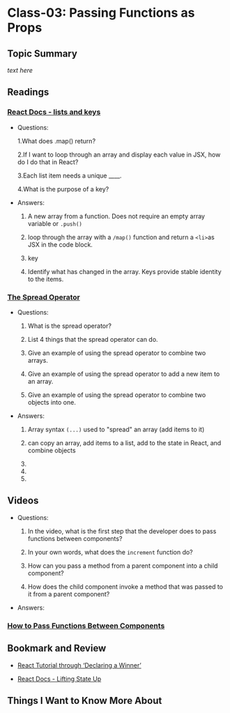# Class-03: Passing Functions as Props

## Topic Summary

_text here_

## Readings

### [React Docs - lists and keys](https://reactjs.org/docs/lists-and-keys.html)

- Questions:

  1.What does .map() return?

  2.If I want to loop through an array and display each value in JSX, how do I do that in React?

  3.Each list item needs a unique ____.

  4.What is the purpose of a key?

- Answers:

  1. A new array from a function. Does not require an empty array variable or `.push()`

  2. loop through the array with a `/map()` function and return a `<li>`as JSX in the code block.

  3. key

  4. Identify what has changed in the array. Keys provide stable identity to the items.

### [The Spread Operator](https://medium.com/coding-at-dawn/how-to-use-the-spread-operator-in-javascript-b9e4a8b06fab)

- Questions:

  1. What is the spread operator?

  2. List 4 things that the spread operator can do.

  3. Give an example of using the spread operator to combine
  two arrays.

  4. Give an example of using the spread operator to add a new item to an array.

  5. Give an example of using the spread operator to combine two objects into one.

- Answers:

  1. Array syntax `(...)` used to "spread" an array (add items to it)

  2. can copy an array, add items to a list, add to the state in React, and combine objects

  3.

  4.

  5.

## Videos

- Questions:

  1. In the video, what is the first step that the developer does to pass functions between components?

  2. In your own words, what does the `increment` function do?

  3. How can you pass a method from a parent component into a child component?

  4. How does the child component invoke a method that was passed to it from a parent component?

- Answers:

### [How to Pass Functions Between Components](https://www.youtube.com/watch?v%3Dc05OL7XbwXU)

## Bookmark and Review

- [React Tutorial through ‘Declaring a Winner’](https://reactjs.org/tutorial/tutorial.html)

- [React Docs - Lifting State Up]([](https://reactjs.org/docs/lifting-state-up.html))

## Things I Want to Know More About

